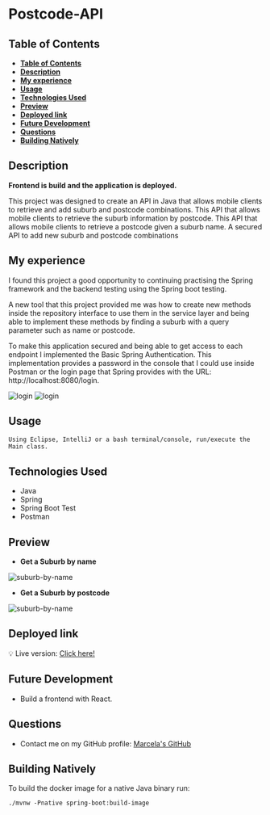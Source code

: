 # Postcode-API

## **Table of Contents** 

  - [**Table of Contents**](#table-of-contents)
  - [**Description**](#description)
  - [**My experience**](#my-experience)
  - [**Usage**](#usage)
  - [**Technologies Used**](#technologies-used)
  - [**Preview**](#preview)
  - [**Deployed link**](#deployed-link)
  - [**Future Development**](#future-development)
  - [**Questions**](#questions)
  - [**Building Natively**](#building-natively)


## **Description**

**Frontend is build and the application is deployed.**

This project was designed to create an API in Java that allows mobile clients to retrieve and add suburb and postcode combinations.
This API that allows mobile clients to retrieve the suburb information by postcode.
This API that allows mobile clients to retrieve a postcode given a suburb name.
A secured API to add new suburb and postcode combinations 
  
## **My experience**

I found this project a good opportunity to continuing practising the Spring framework and the backend testing using the Spring boot testing. 

A new tool that this project provided me was how to create new methods inside the repository interface to use them in the service layer and being able to implement these methods by finding a suburb with a query parameter such as name or postcode.

To make this application secured and being able to get access to each endpoint I implemented the Basic Spring Authentication. 
This implementation provides a password in the console that I could use inside Postman or the login page that Spring provides with the URL: http://localhost:8080/login.

![login](./assets/img/login.png)
![login](./assets/img/getAll.png)

## **Usage**
```
Using Eclipse, IntelliJ or a bash terminal/console, run/execute the Main class. 
```

## **Technologies Used**

* Java
* Spring
* Spring Boot Test
* Postman

## **Preview**

* **Get a Suburb by name**

![suburb-by-name](./assets/img/suburbs-by-name.png)

* **Get a Suburb by postcode**

![suburb-by-name](./assets/img/suburbs-by-postcode.png)

## **Deployed link**

💡 Live version: [Click here!](https://postcode-search.apps.marcelamejia.xyz/)

## **Future Development**

* Build a frontend with React.

## **Questions**

* Contact me on my GitHub profile: [Marcela's GitHub](https://github.com/marcelamejiao)

## **Building Natively**

To build the docker image for a native Java binary run:

```shell
./mvnw -Pnative spring-boot:build-image
```
